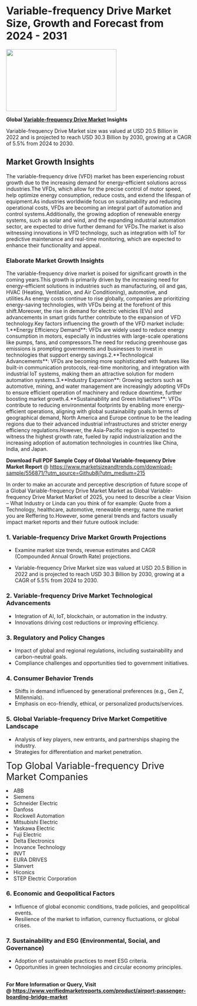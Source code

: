 <H1>Variable-frequency Drive Market Size, Growth and Forecast from 2024 - 2031</H1><img class="aligncenter size-medium wp-image-584254" src="https://thirdeyenews.in/wp-content/uploads/2024/09/Global-Market-Research-300x168.jpeg" alt="" width="300" height="168" /><p><strong>Global&nbsp;<a href="https://www.marketsizeandtrends.com/download-sample/556871/?utm_source=Github8j?utm_medium=215">Variable-frequency Drive Market</a> Insights</strong></p><p>Variable-frequency Drive Market size was valued at USD 20.5 Billion in 2022 and is projected to reach USD 30.3 Billion by 2030, growing at a CAGR of 5.5% from 2024 to 2030.</p><p><h2>Market Growth Insights</h2> The variable-frequency drive (VFD) market has been experiencing robust growth due to the increasing demand for energy-efficient solutions across industries.The VFDs, which allow for the precise control of motor speed, help optimize energy consumption, reduce costs, and extend the lifespan of equipment.As industries worldwide focus on sustainability and reducing operational costs, VFDs are becoming an integral part of automation and control systems.Additionally, the growing adoption of renewable energy systems, such as solar and wind, and the expanding industrial automation sector, are expected to drive further demand for VFDs.The market is also witnessing innovations in VFD technology, such as integration with IoT for predictive maintenance and real-time monitoring, which are expected to enhance their functionality and appeal. <h3>Elaborate Market Growth Insights</h3> The variable-frequency drive market is poised for significant growth in the coming years.This growth is primarily driven by the increasing need for energy-efficient solutions in industries such as manufacturing, oil and gas, HVAC (Heating, Ventilation, and Air Conditioning), automotive, and utilities.As energy costs continue to rise globally, companies are prioritizing energy-saving technologies, with VFDs being at the forefront of this shift.Moreover, the rise in demand for electric vehicles (EVs) and advancements in smart grids further contribute to the expansion of VFD technology.Key factors influencing the growth of the VFD market include: 1.**Energy Efficiency Demand**: VFDs are widely used to reduce energy consumption in motors, especially in industries with large-scale operations like pumps, fans, and compressors.The need for reducing greenhouse gas emissions is prompting governments and businesses to invest in technologies that support energy savings.2.**Technological Advancements**: VFDs are becoming more sophisticated with features like built-in communication protocols, real-time monitoring, and integration with industrial IoT systems, making them an attractive solution for modern automation systems.3.**Industry Expansion**: Growing sectors such as automotive, mining, and water management are increasingly adopting VFDs to ensure efficient operation of machinery and reduce downtime, further boosting market growth.4.**Sustainability and Green Initiatives**: VFDs contribute to reducing environmental footprints by enabling more energy-efficient operations, aligning with global sustainability goals.In terms of geographical demand, North America and Europe continue to be the leading regions due to their advanced industrial infrastructures and stricter energy efficiency regulations.However, the Asia-Pacific region is expected to witness the highest growth rate, fueled by rapid industrialization and the increasing adoption of automation technologies in countries like China, India, and Japan.</p><p><span class=""><strong>Download Full PDF Sample Copy of Global Variable-frequency Drive Market Report</strong> @ <a href="https://www.marketsizeandtrends.com/download-sample/556871/?utm_source=Github8j?utm_medium=215" target="_blank">https://www.marketsizeandtrends.com/download-sample/556871/?utm_source=Github8j?utm_medium=215</a></span></p><p>In order to make an accurate and perceptive description of future scope of a Global&nbsp;Variable-frequency Drive Market Market as Global&nbsp;Variable-frequency Drive Market Market of 2025, you need to describe a clear Vision &ndash; What Industry or Linda can you think of for example: Quote from a Technology, healthcare, automotive, renewable energy, name the market you are Reffering to.However, some general trends and factors usually impact market reports and their future outlook include:</p><h3>1.&nbsp;<strong>Variable-frequency Drive Market Growth Projections</strong></h3><ul><li>Examine market size trends, revenue estimates and CAGR (Compounded Annual Growth Rate) projections.</li><li><p>Variable-frequency Drive Market size was valued at USD 20.5 Billion in 2022 and is projected to reach USD 30.3 Billion by 2030, growing at a CAGR of 5.5% from 2024 to 2030.</p></li></ul><h3>2.&nbsp;<strong>Variable-frequency Drive Market Technological Advancements</strong></h3><ul><li>Integration of AI, IoT, blockchain, or automation in the industry.</li><li>Innovations driving cost reductions or improving efficiency.</li></ul><h3>3.&nbsp;<strong>Regulatory and Policy Changes</strong></h3><ul><li>Impact of global and regional regulations, including sustainability and carbon-neutral goals.</li><li>Compliance challenges and opportunities tied to government initiatives.</li></ul><h3>4.&nbsp;<strong>Consumer Behavior Trends</strong></h3><ul><li>Shifts in demand influenced by generational preferences (e.g., Gen Z, Millennials).</li><li>Emphasis on eco-friendly, ethical, or personalized products/services.</li></ul><h3>5.&nbsp;<strong>Global Variable-frequency Drive Market Competitive Landscape</strong></h3><ul><li>Analysis of key players, new entrants, and partnerships shaping the industry.</li><li>Strategies for differentiation and market penetration.</li></ul><p data-pm-slice="1 1 []"><span style="color: inherit; font-family: inherit; font-size: 25px;">Top Global Variable-frequency Drive Market Companies</span></p><div class="" data-test-id=""><p><li>ABB</li><li> Siemens</li><li> Schneider Electric</li><li> Danfoss</li><li> Rockwell Automation</li><li> Mitsubishi Electric</li><li> Yaskawa Electric</li><li> Fuji Electric</li><li> Delta Electronics</li><li> Inovance Technology</li><li> INVT</li><li> EURA DRIVES</li><li> Slanvert</li><li> Hiconics</li><li> STEP Electric Corporation</li></p></div><h3>6.&nbsp;<strong>Economic and Geopolitical Factors</strong></h3><ul><li>Influence of global economic conditions, trade policies, and geopolitical events.</li><li>Resilience of the market to inflation, currency fluctuations, or global crises.</li></ul><h3>7.&nbsp;<strong>Sustainability and ESG (Environmental, Social, and Governance)</strong></h3><ul><li>Adoption of sustainable practices to meet ESG criteria.</li><li>Opportunities in green technologies and circular economy principles.</li></ul><h2><strong style="font-size: 14px;">For More Information or Query, Visit @&nbsp;</strong><a style="background-color: #ffffff; font-size: 14px;" href="https://www.marketsizeandtrends.com/report/variable-frequency-drive-market/" target="_blank">https://www.verifiedmarketreports.com/product/airport-passenger-boarding-bridge-market</a></h2>